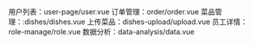 <!--
 * @FilePath: \vue3-element\菜单界面.md
-->
用户列表：user-page/user.vue
订单管理：order/order.vue
菜品管理：:dishes/dishes.vue
上传菜品：dishes-upload/upload.vue
员工详情：role-manage/role.vue
数据分析：data-analysis/data.vue